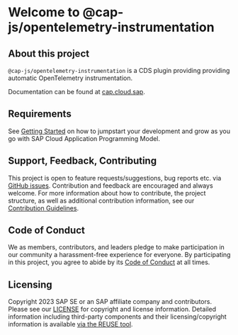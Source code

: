 # Welcome to @cap-js/opentelemetry-instrumentation

## About this project

`@cap-js/opentelemetry-instrumentation` is a CDS plugin providing providing automatic OpenTelemetry instrumentation.

Documentation can be found at [cap.cloud.sap](https://cap.cloud.sap/docs).

## Requirements

See [Getting Started](https://cap.cloud.sap/docs/get-started) on how to jumpstart your development and grow as you go with SAP Cloud Application Programming Model.

## Support, Feedback, Contributing

This project is open to feature requests/suggestions, bug reports etc. via [GitHub issues](https://github.com/cap-js/opentelemetry-instrumentation/issues). Contribution and feedback are encouraged and always welcome. For more information about how to contribute, the project structure, as well as additional contribution information, see our [Contribution Guidelines](CONTRIBUTING.md).

## Code of Conduct

We as members, contributors, and leaders pledge to make participation in our community a harassment-free experience for everyone. By participating in this project, you agree to abide by its [Code of Conduct](CODE_OF_CONDUCT.md) at all times.

## Licensing

Copyright 2023 SAP SE or an SAP affiliate company and contributors. Please see our [LICENSE](LICENSE) for copyright and license information. Detailed information including third-party components and their licensing/copyright information is available [via the REUSE tool](https://api.reuse.software/info/github.com/cap-js/opentelemetry-instrumentation).
